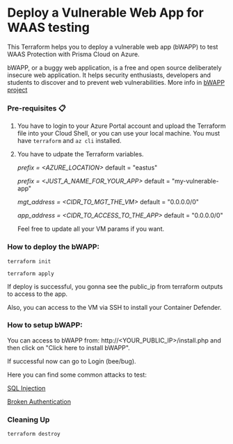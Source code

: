 # Deploy a Vulnerable Web App for WAAS testing

This Terraform helps you to deploy a vulnerable web app (bWAPP) to test WAAS Protection with Prisma Cloud on Azure.

bWAPP, or a buggy web application, is a free and open source deliberately insecure web application.
It helps security enthusiasts, developers and students to discover and to prevent web vulnerabilities. More info in [bWAPP project](http://www.itsecgames.com/)

### Pre-requisites 📋

1. You have to login to your Azure Portal account and upload the Terraform file into your Cloud Shell, or you can use your local machine. You must have `terraform` and `az cli` installed.

2. You have to udpate the Terraform variables.

	_prefix = <AZURE_LOCATION>_
		default = "eastus"

	_prefix = <JUST_A_NAME_FOR_YOUR_APP>_
		default = "my-vulnerable-app"

	_mgt_address = <CIDR_TO_MGT_THE_VM>_
		default = "0.0.0.0/0"
	
	_app_address = <CIDR_TO_ACCESS_TO_THE_APP>_
		default = "0.0.0.0/0"
	
	Feel free to update all your VM params if you want.

### How to deploy the bWAPP:

```
terraform init
```

```
terraform apply
```

If deploy is successful, you gonna see the public_ip from terraform outputs to access to the app.

Also, you can access to the VM via SSH to install your Container Defender.

### How to setup bWAPP:

You can access to bWAPP from: http://<YOUR_PUBLIC_IP>/install.php and then click on "Click here to install bWAPP".

If successful now can go to Login (bee/bug).

Here you can find some common attacks to test:

[SQL Injection](https://infosecgirls.gitbook.io/infosecgirls-training/v/appsec/web-application-pentesting/injection/time-based-sql-injection)

[Broken Authentication](https://infosecgirls.gitbook.io/infosecgirls-training/v/appsec/web-application-pentesting/a2-broken-authentication-and-session/broken-authentication-with-bwapp)

### Cleaning Up

```
terraform destroy
```